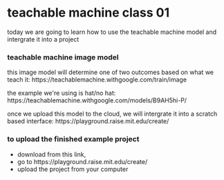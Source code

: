 <h1>teachable machine class 01</h1>
<p>today we are going to learn how to use the teachable machine model and intergrate it into a project</p>
<h3>teachable machine image model</h3>
<p>this image model will determine one of two outcomes based on what we teach it: https://teachablemachine.withgoogle.com/train/image</p>
<p>the example we're using is hat/no hat: https://teachablemachine.withgoogle.com/models/B9AH5hi-P/</p>
<p>once we upload this model to the cloud, we will intergrate it into a scratch based interface: https://playground.raise.mit.edu/create/</p>
<h3>to upload the finished example project</h3><ul><li>download from this link,</li>
  <li>go to https://playground.raise.mit.edu/create/</li><li>upload the project from your computer</li></ul>  
